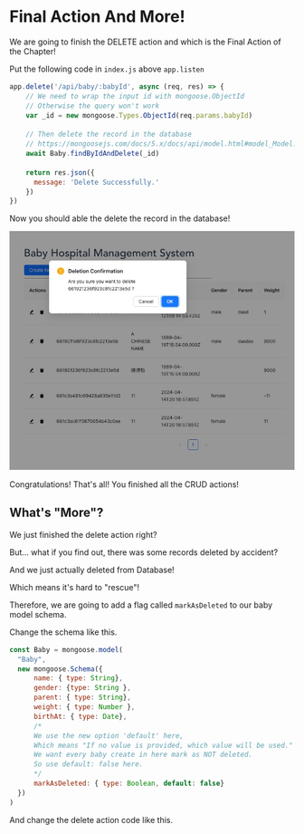 # Final Action And More!

We are going to finish the DELETE action and which is the Final Action of the Chapter!

Put the following code in `index.js` above `app.listen`

```javascript
app.delete('/api/baby/:babyId', async (req, res) => {
    // We need to wrap the input id with mongoose.ObjectId
    // Otherwise the query won't work
    var _id = new mongoose.Types.ObjectId(req.params.babyId)

    // Then delete the record in the database
    // https://mongoosejs.com/docs/5.x/docs/api/model.html#model_Model.findByIdAndDelete
    await Baby.findByIdAndDelete(_id)

    return res.json({
      message: 'Delete Successfully.'
    })
})
```

Now you should able the delete the record in the database!

![](https://github.com/zackexplosion/Baby-Hospital/blob/main/screenshots/008.jpg?raw=true)

Congratulations! That's all! You finished all the CRUD actions!


## What's "More"?


We just finished the delete action right?

But... what if you find out, there was some records deleted by accident?

And we just actually deleted from Database!

Which means it's hard to "rescue"!

Therefore, we are going to add a flag called `markAsDeleted` to our baby model schema.

Change the schema like this.

```js
const Baby = mongoose.model(
  "Baby",
  new mongoose.Schema({
      name: { type: String},
      gender: {type: String },
      parent: { type: String},
      weight: { type: Number },
      birthAt: { type: Date},
      /* 
      We use the new option 'default' here,
      Which means "If no value is provided, which value will be used."
      We want every baby create in here mark as NOT deleted.
      So use default: false here.
      */
      markAsDeleted: { type: Boolean, default: false}
  })
)
```

And change the delete action code like this.